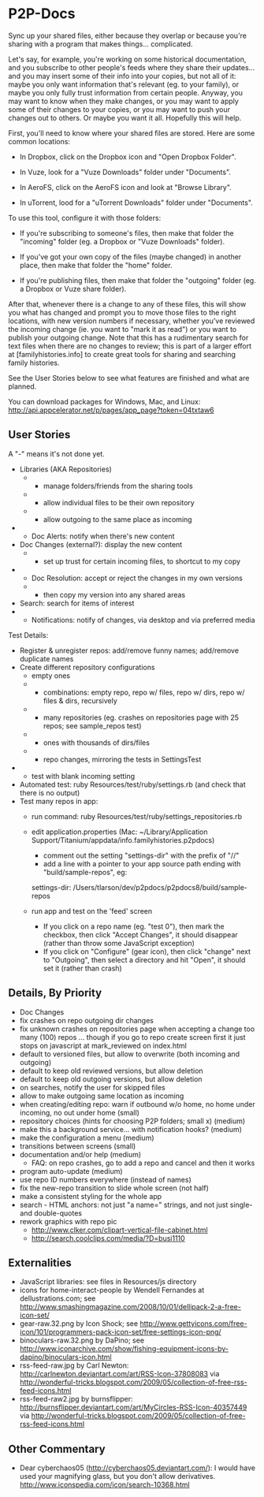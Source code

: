 P2P-Docs
==============

Sync up your shared files, either because they overlap or because
you're sharing with a program that makes things... complicated.

Let's say, for example, you're working on some historical
documentation, and you subscribe to other people's feeds where they
share their updates... and you may insert some of their info into your
copies, but not all of it: maybe you only want information that's
relevant (eg. to your family), or maybe you only fully trust
information from certain people.  Anyway, you may want to know when
they make changes, or you may want to apply some of their changes to
your copies, or you may want to push your changes out to others.  Or
maybe you want it all.  Hopefully this will help.

First, you'll need to know where your shared files are stored.  Here
are some common locations:

  * In Dropbox, click on the Dropbox icon and "Open Dropbox Folder".

  * In Vuze, look for a "Vuze Downloads" folder under "Documents".

  * In AeroFS, click on the AeroFS icon and look at "Browse Library".

  * In uTorrent, lood for a "uTorrent Downloads" folder under "Documents".


To use this tool, configure it with those folders:

 * If you're subscribing to someone's files, then make that folder the
   "incoming" folder (eg. a Dropbox or "Vuze Downloads" folder).

 * If you've got your own copy of the files (maybe changed) in another
   place, then make that folder the "home" folder.

 * If you're publishing files, then make that folder the "outgoing"
   folder (eg. a Dropbox or Vuze share folder).

After that, whenever there is a change to any of these files, this
will show you what has changed and prompt you to move those files to
the right locations, with new version numbers if necessary, whether
you've reviewed the incoming change (ie. you want to "mark it as
read") or you want to publish your outgoing change.  Note that this
has a rudimentary search for text files when there are no changes to
review; this is part of a larger effort at [familyhistories.info] to
create great tools for sharing and searching family histories.

See the User Stories below to see what features are finished and what are planned.

You can download packages for Windows, Mac, and Linux:
http://api.appcelerator.net/p/pages/app_page?token=04txtaw6

User Stories
------------

A "-" means it's not done yet.

  * Libraries (AKA Repositories)
    * - manage folders/friends from the sharing tools
    * - allow individual files to be their own repository
    * - allow outgoing to the same place as incoming
  * - Doc Alerts: notify when there's new content
  * Doc Changes (external?): display the new content
    * - set up trust for certain incoming files, to shortcut to my copy
  * - Doc Resolution: accept or reject the changes in my own versions
    * - then copy my version into any shared areas
  * Search: search for items of interest
  * - Notifications: notify of changes, via desktop and via preferred media


Test Details:

* Register & unregister repos: add/remove funny names; add/remove duplicate names
* Create different repository configurations
    * empty ones
    * - combinations: empty repo, repo w/ files, repo w/ dirs, repo w/ files & dirs, recursively
    * - many repositories (eg. crashes on repositories page with 25 repos; see sample_repos test)
    * - ones with thousands of dirs/files
    * - repo changes, mirroring the tests in SettingsTest
* - test with blank incoming setting
* Automated test: ruby Resources/test/ruby/settings.rb (and check that there is no output)
* Test many repos in app:
    * run command: ruby Resources/test/ruby/settings_repositories.rb
    * edit application.properties (Mac: ~/Library/Application Support/Titanium/appdata/info.familyhistories.p2pdocs)
        * comment out the setting "settings-dir" with the prefix of "//"
        * add a line with a pointer to your app source path ending with "build/sample-repos", eg:
      
        settings-dir: /Users/tlarson/dev/p2pdocs/p2pdocs8/build/sample-repos

    * run app and test on the 'feed' screen
        * If you click on a repo name (eg. "test 0"), then mark the checkbox, then click "Accept Changes", it should disappear (rather than throw some JavaScript exception)
        * If you click on "Configure" (gear icon), then click "change" next to "Outgoing", then select a directory and hit "Open", it should set it (rather than crash)


Details, By Priority
--------------------

 * Doc Changes
 * fix crashes on repo outgoing dir changes
 * fix unknown crashes on repositories page when accepting a change too many (100) repos
   ... though if you go to repo create screen first it just stops on javascript at mark_reviewed on index.html
 * default to versioned files, but allow to overwrite (both incoming and outgoing)
 * default to keep old reviewed versions, but allow deletion
 * default to keep old outgoing versions, but allow deletion
 * on searches, notify the user for skipped files
 * allow to make outgoing same location as incoming
 * when creating/editing repo: warn if outbound w/o home, no home under incoming, no out under home (small)
 * repository choices (hints for choosing P2P folders; small x) (medium)
 * make this a background service... with notification hooks? (medium)
 * make the configuration a menu (medium)
 * transitions between screens (small)
 * documentation and/or help (medium)
   * FAQ: on repo crashes, go to add a repo and cancel and then it works
 * program auto-update (medium)
 * use repo ID numbers everywhere (instead of names)
 * fix the new-repo transition to slide whole screen (not half)
 * make a consistent styling for the whole app
 * search - HTML anchors: not just "a name=" strings, and not just single- and double-quotes
 * rework graphics with repo pic
   * http://www.clker.com/clipart-vertical-file-cabinet.html
   * http://search.coolclips.com/media/?D=busi1110


Externalities
-------------

 * JavaScript libraries: see files in Resources/js directory
 * icons for home-interact-people by Wendell Fernandes at dellustrations.com; see http://www.smashingmagazine.com/2008/10/01/dellipack-2-a-free-icon-set/
 * gear-raw.32.png by Icon Shock; see http://www.gettyicons.com/free-icon/101/programmers-pack-icon-set/free-settings-icon-png/
 * binoculars-raw.32.png by DaPino; see http://www.iconarchive.com/show/fishing-equipment-icons-by-dapino/binoculars-icon.html
 * rss-feed-raw.jpg by Carl Newton: http://carlnewton.deviantart.com/art/RSS-Icon-37808083 via http://wonderful-tricks.blogspot.com/2009/05/collection-of-free-rss-feed-icons.html
 * rss-feed-raw2.jpg by burnsflipper: http://burnsflipper.deviantart.com/art/MyCircles-RSS-Icon-40357449 via http://wonderful-tricks.blogspot.com/2009/05/collection-of-free-rss-feed-icons.html

Other Commentary
----------------

 * Dear cyberchaos05 (http://cyberchaos05.deviantart.com/): I would have used your magnifying glass, but you don't allow derivatives.  http://www.iconspedia.com/icon/search-10368.html
 